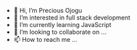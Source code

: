 - 👋 Hi, I’m Precious Ojogu
- 👀 I’m interested in full stack development
- 🌱 I’m currently learning JavaScript
- 💞️ I’m looking to collaborate on ...
- 📫 How to reach me ...

<!---
Prevz26/Prevz26 is a ✨ special ✨ repository because its `README.md` (this file) appears on your GitHub profile.
You can click the Preview link to take a look at your changes.
--->

